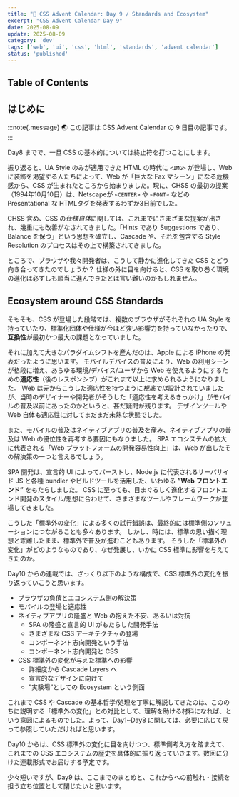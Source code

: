 ```yaml
---
title: "🎨 CSS Advent Calendar: Day 9 / Standards and Ecosystem"
excerpt: "CSS Advent Calendar Day 9"
date: 2025-08-09
update: 2025-08-09
category: 'dev'
tags: ['web', 'ui', 'css', 'html', 'standards', 'advent calendar']
status: 'published'
---
```


## Table of Contents

## はじめに

:::note{.message}
🌏 この記事は CSS Advent Calendar の 9 日目の記事です。
:::

Day8 までで、一旦 CSS の基本的については終止符を打つことにします。

振り返ると、UA Style のみが適用できた HTML の時代に `<IMG>` が登場し、Web に装飾を渇望する人たちによって、Web が「巨大な Fax マシーン」になる危機感から、CSS が生まれたところから始まりました。現に、CHSS の最初の提案（1994年10月10日）は、Netscapeが `<CENTER>` や `<FONT>` などの Presentational な HTMLタグを発表するわずか3日前でした。

CHSS 含め、CSS の*仕様自体*に関しては、これまでにさまざまな提案が出され、幾重にも改善がなされてきました。「Hints であり Suggestions であり、Balance を保つ」という思想を確立し、Cascade や、それを包含する Style Resolution のプロセスはその上で構築されてきました。

ところで、ブラウザや我々開発者は、こうして静かに進化してきた CSS とどう向き合ってきたのでしょうか？ 仕様の外に目を向けると、CSS を取り巻く環境の進化は必ずしも順当に進んできたとは言い難いのかもしれません。

## Ecosystem around CSS Standards

そもそも、CSS が登場した段階では、複数のブラウザがそれぞれの UA Style を持っていたり、標準化団体や仕様が今ほど強い影響力を持っていなかったりで、**互換性**が最初かつ最大の課題となっていました。

それに加えて大きなパラダイムシフトを産んだのは、Apple による iPhone の発表だったように思います。
モバイルデバイスの普及により、Web の利用シーンが格段に増え、あらゆる環境/デバイス/ユーザから Web を使えるようにするための**適応性**（後のレスポンシブ）がこれまで以上に求められるようになりました。
Web は元からこうした適応性を持つように*根底では*設計されていましたが、当時のデザイナーや開発者がそうした「適応性を考えるきっかけ」がモバイルの普及以前にあったのかというと、甚だ疑問が残ります。
デザインツールや Web 自体も適応性に対してまだまだ未熟な状態でした。

また、モバイルの普及はネイティブアプリの普及を産み、ネイティブアプリの普及は Web の優位性を再考する要因にもなりました。
SPA エコシステムの拡大に代表される「Web プラットフォームの開発容易性向上」は、Web が出したその解決策の一つと言えるでしょう。

SPA 開発は、宣言的 UI によってバーストし、Node.js に代表されるサーバサイド JS と各種 bundler やビルドツールを活用した、いわゆる **”Web フロントエンド”** をもたらしました。
CSS に至っても、目まぐるしく進化するフロントエンド開発のスタイル/思想に合わせて、さまざまなツールやフレームワークが登場してきました。

こうした「標準外の変化」による多くの試行錯誤は、最終的には標準側のソリューションにつながることも多々あります。
しかし、時には、標準の思い描く理想と乖離したまま、標準外で普及が進むこともあります。
そうした「標準外の変化」がどのようなものであり、なぜ発展し、いかに CSS 標準に影響を与えてきたのか。

Day10 からの連載では、ざっくり以下のような構成で、CSS 標準外の変化を振り返っていこうと思います。

- ブラウザの負債とエコシステム側の解決策
- モバイルの登場と適応性
- ネイティブアプリの隆盛と Web の抱えた不安、あるいは対抗
  - SPA の隆盛と宣言的 UI がもたらした開発手法
  - さまざまな CSS アーキテクチャの登場
  - コンポーネント志向開発という手法
  - コンポーネント志向開発と CSS
- CSS 標準外の変化が与えた標準への影響
  - 詳細度から Cascade Layers へ
  - 宣言的なデザインに向けて
  - ”実験場”としての Ecosystem という側面

これまで CSS や Cascade の基本哲学/処理を丁寧に解説してきたのは、こののちに説明する「標準外の変化」との対比として、理解を助ける材料になれば、という意図によるものでした。よって、Day1~Day8 に関しては、必要に応じて戻って参照していただければと思います。

Day10 からは、CSS 標準外の変化に目を向けつつ、標準側考え方を踏まえて、これまでの CSS エコシステムの歴史を具体的に振り返っていきます。数回に分けた連載形式でお届けする予定です。

少々短いですが、Day9 は、ここまでのまとめと、これからへの前触れ・接続を担う立ち位置として閉じたいと思います。
